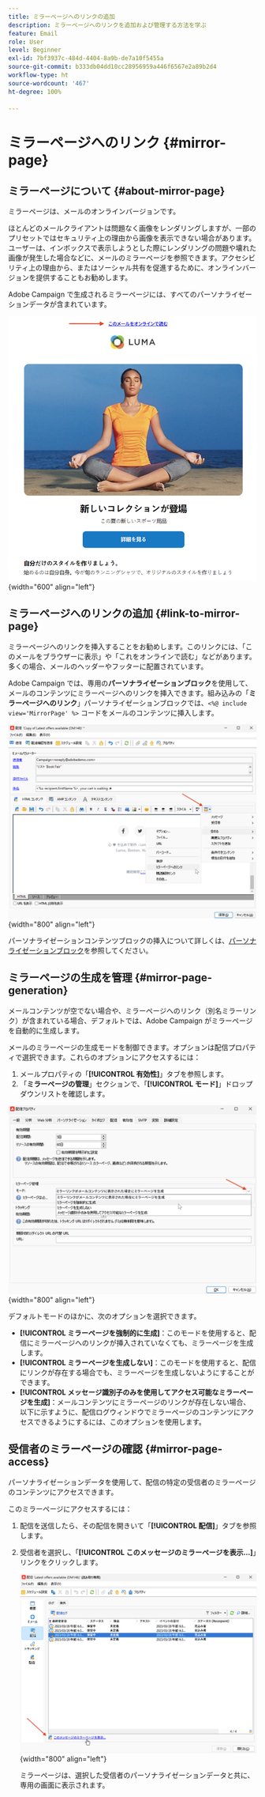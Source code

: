 ```yaml
---
title: ミラーページへのリンクの追加
description: ミラーページへのリンクを追加および管理する方法を学ぶ
feature: Email
role: User
level: Beginner
exl-id: 7bf3937c-484d-4404-8a9b-de7a10f5455a
source-git-commit: b333db04dd10cc28956959a446f6567e2a89b2d4
workflow-type: ht
source-wordcount: '467'
ht-degree: 100%

---
```


# ミラーページへのリンク {#mirror-page}

## ミラーページについて {#about-mirror-page}

ミラーページは、メールのオンラインバージョンです。

ほとんどのメールクライアントは問題なく画像をレンダリングしますが、一部のプリセットではセキュリティ上の理由から画像を表示できない場合があります。ユーザーは、インボックスで表示しようとした際にレンダリングの問題や壊れた画像が発生した場合などに、メールのミラーページを参照できます。アクセシビリティ上の理由から、またはソーシャル共有を促進するために、オンラインバージョンを提供することもお勧めします。

Adobe Campaign で生成されるミラーページには、すべてのパーソナライゼーションデータが含まれています。

![ミラーリンクのサンプル](assets/mirror-page-link.png){width="600" align="left"}

## ミラーページへのリンクの追加 {#link-to-mirror-page}

ミラーページへのリンクを挿入することをお勧めします。このリンクには、「このメールをブラウザーに表示」や「これをオンラインで読む」などがあります。多くの場合、メールのヘッダーやフッターに配置されています。

Adobe Campaign では、専用の&#x200B;**パーソナライゼーションブロック**&#x200B;を使用して、メールのコンテンツにミラーページへのリンクを挿入できます。組み込みの「**ミラーページへのリンク**」パーソナライゼーションブロックでは、`<%@ include view='MirrorPage' %>` コードをメールのコンテンツに挿入します。

![](assets/mirror-page-insert.png){width="800" align="left"}


パーソナライゼーションコンテンツブロックの挿入について詳しくは、[パーソナライゼーションブロック](personalization-blocks.md)を参照してください。

## ミラーページの生成を管理 {#mirror-page-generation}

メールコンテンツが空でない場合や、ミラーページへのリンク（別名ミラーリンク）が含まれている場合、デフォルトでは、Adobe Campaign がミラーページを自動的に生成します。

メールのミラーページの生成モードを制御できます。オプションは配信プロパティで選択できます。これらのオプションにアクセスするには：

1. メールプロパティの「**[!UICONTROL 有効性]**」タブを参照します。
1. 「**ミラーページの管理**」セクションで、「**[!UICONTROL モード]**」ドロップダウンリストを確認します。

![](assets/mirror-page-generation.png){width="800" align="left"}

デフォルトモードのほかに、次のオプションを選択できます。

* **[!UICONTROL ミラーページを強制的に生成]**：このモードを使用すると、配信にミラーページへのリンクが挿入されていなくても、ミラーページを生成します。
* **[!UICONTROL ミラーページを生成しない]**：このモードを使用すると、配信にリンクが存在する場合でも、ミラーページを生成しないようにすることができます。
* **[!UICONTROL メッセージ識別子のみを使用してアクセス可能なミラーページを生成]**：メールコンテンツにミラーページのリンクが存在しない場合、以下に示すように、配信ログウィンドウでミラーページのコンテンツにアクセスできるようにするには、このオプションを使用します。

## 受信者のミラーページの確認 {#mirror-page-access}

パーソナライゼーションデータを使用して、配信の特定の受信者のミラーページのコンテンツにアクセスできます。

このミラーページにアクセスするには：

1. 配信を送信したら、その配信を開きいて「**[!UICONTROL 配信]**」タブを参照します。

1. 受信者を選択し、「**[!UICONTROL このメッセージのミラーページを表示…]**」リンクをクリックします。

   ![](assets/mirror-page-display.png){width="800" align="left"}

   ミラーページは、選択した受信者のパーソナライゼーションデータと共に、専用の画面に表示されます。
